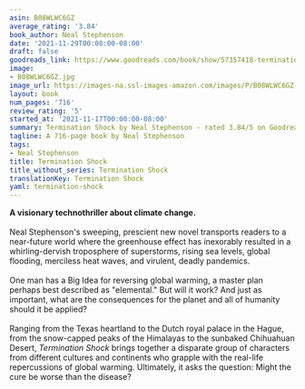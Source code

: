 ```yaml
---
asin: B08WLWC6GZ
average_rating: '3.84'
book_author: Neal Stephenson
date: '2021-11-29T00:00:00-08:00'
draft: false
goodreads_link: https://www.goodreads.com/book/show/57357418-termination-shock
image:
- B08WLWC6GZ.jpg
image_url: https://images-na.ssl-images-amazon.com/images/P/B08WLWC6GZ.01._SCLZZZZZZZ.jpg
layout: book
num_pages: '716'
review_rating: '5'
started_at: '2021-11-17T00:00:00-08:00'
summary: Termination Shock by Neal Stephenson - rated 3.84/5 on Goodreads
tagline: A 716-page book by Neal Stephenson
tags:
- Neal Stephenson
title: Termination Shock
title_without_series: Termination Shock
translationKey: Termination Shock
yaml: termination-shock
---
```


<b>A visionary technothriller about climate change.</b> <br /><br />Neal Stephenson's sweeping, prescient new novel transports readers to a near-future world where the greenhouse effect has inexorably resulted in a whirling-dervish troposphere of superstorms, rising sea levels, global flooding, merciless heat waves, and virulent, deadly pandemics. <br /><br />One man has a Big Idea for reversing global warming, a master plan perhaps best described as "elemental." But will it work? And just as important, what are the consequences for the planet and all of humanity should it be applied? <br /><br />Ranging from the Texas heartland to the Dutch royal palace in the Hague, from the snow-capped peaks of the Himalayas to the sunbaked Chihuahuan Desert, <i>Termination Shock</i> brings together a disparate group of characters from different cultures and continents who grapple with the real-life repercussions of global warming. Ultimately, it asks the question: Might the cure be worse than the disease?
